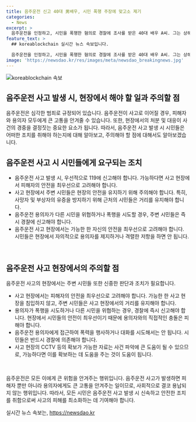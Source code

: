 ```yaml
---
title: 음주운전 신고 40대 男배우, 시민 폭행 주장에 맞고소 제기
categories:
  - News
excerpt: >
  음주운전을 인정하고, 시민을 폭행한 혐의로 경찰에 조사를 받은 40대 배우 A씨. 그는 상해 혐의를 부인하고 폭행으로 맞고소했다고 전하며 음주운전을 모두 인정했다고 MBC에 전했다. 경찰은 음주운전 혐의를 먼저 송치하고, 폭행 혐의는 피해자와 A씨 진술을 확인하고 있다. A씨는 음주운전은 경찰 출동시에도 인정하며 상해를 가한 것은 없고 폭행으로 맞고소라고 주장했다. 현장 CCTV를 토대로 사건 경위를 파악할 예정이다. A씨는 음주운전을 모두 인정하고 폭행을 부인하며 사건이 복잡해지고 있다.
feature_text: >
  ## koreablockchain 실시간 뉴스 속보입니다.

  음주운전을 인정하고, 시민을 폭행한 혐의로 경찰에 조사를 받은 40대 배우 A씨. 그는 상해 혐의를 부인하고 폭행으로 맞고소했다고 전하며 음주운전을 모두 인정했다고 MBC에 전했다. 경찰은 음주운전 혐의를 먼저 송치하고, 폭행 혐의는 피해자와 A씨 진술을 확인하고 있다. A씨는 음주운전은 경찰 출동시에도 인정하며 상해를 가한 것은 없고 폭행으로 맞고소라고 주장했다. 현장 CCTV를 토대로 사건 경위를 파악할 예정이다. A씨는 음주운전을 모두 인정하고 폭행을 부인하며 사건이 복잡해지고 있다.
image: 'https://newsdao.kr/res/images/meta/newsdao_breakingnews.jpg'
---
```


<p><img src="https://newsdao.kr/res/images/meta/newsdao_breakingnews.jpg" alt="koreablockchain 속보" /></p>

<h2>음주운전 사고 발생 시, 현장에서 해야 할 일과 주의할 점</h2>

<p data-ke-size="size16"></p>

<p>음주운전은 심각한 범죄로 규정되어 있습니다. 음주운전이 사고로 이어질 경우, 피해자와 용의자 모두에게 큰 고통을 안겨줄 수 있습니다. 또한, 현장에서의 처분 및 대응이 사건의 경중을 결정짓는 중요한 요소가 됩니다. 따라서, 음주운전 사고 발생 시 시민들은 어떠한 조치를 취해야 하는지에 대해 알아보고, 주의해야 할 점에 대해서도 알아보겠습니다.</p>

<h2 data-ke-size="size26">음주운전 사고 시 시민들에게 요구되는 조치</h2>

<ul>
  <li>음주운전 사고 발생 시, 우선적으로 119에 신고해야 합니다. 가능하다면 사고 현장에서 피해자의 안전을 최우선으로 고려해야 합니다.</li>
  <li>사고 현장에서 주변 시민들은 현장의 안전을 유지하기 위해 주의해야 합니다. 특히, 사망자 및 부상자의 유증을 방지하기 위해 근처의 시민들은 거리를 유지해야 합니다.</li>
  <li>음주운전 용의자가 다른 시민을 위협하거나 폭행을 시도할 경우, 주변 시민들은 즉시 경찰에 신고해야 합니다.</li>
  <li>음주운전 사고 현장에서는 가능한 한 자신의 안전을 최우선으로 고려해야 합니다. 시민들은 현장에서 자의적으로 용의자를 제지하거나 격렬한 저항을 하면 안 됩니다.</li>
</ul>

<p data-ke-size="size16">&nbsp;</p>

<h2 data-ke-size="size26">음주운전 사고 현장에서의 주의할 점</h2>

<p>음주운전 사고의 현장에서는 주변 시민들 또한 신중한 판단과 조치가 필요합니다.</p>

<ul>
  <li>사고 현장에서는 피해자의 안전을 최우선으로 고려해야 합니다. 가능한 한 사고 현장을 침입하지 않고, 주변 시민들은 사고 현장에서의 거리를 유지해야 합니다.</li>
  <li>용의자가 폭행을 시도하거나 다른 시민을 위협하는 경우, 경찰에 즉시 신고해야 합니다. 현장에서 시민들의 안전이 최우선이기 때문에 용의자와의 직접적인 충돌은 피해야 합니다.</li>
  <li>음주운전 용의자에게 접근하여 폭력을 행사하거나 대화를 시도해서는 안 됩니다. 시민들은 반드시 경찰에 의존해야 합니다.</li>
  <li>사고 현장의 CCTV 등의 확보가 가능한 자료는 사건 파악에 큰 도움이 될 수 있으므로, 가능하다면 이를 확보하는 데 도움을 주는 것이 도움이 됩니다.</li>
</ul>

<p data-ke-size="size16">&nbsp;</p>

<p>음주운전은 모든 이에게 큰 위험을 안겨주는 행위입니다. 음주운전 사고가 발생하면 피해자 뿐만 아니라 용의자에게도 큰 고통을 안겨주는 일이므로, 사회적으로 결코 용납되지 않는 행위입니다. 따라서, 모든 시민은 음주운전 사고 발생 시 신속하고 안전한 조치를 취함으로써 사고의 피해를 최소화하는 데 기여해야 합니다.</p>
실시간 뉴스 속보는, <a href="https://newsdao.kr" rel="dofollow">https://newsdao.kr</a>


